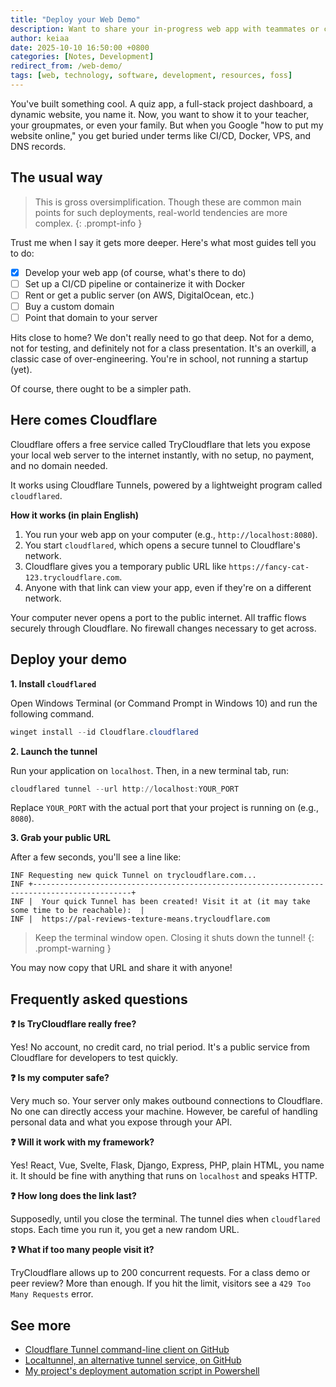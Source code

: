 ```yaml
---
title: "Deploy your Web Demo"
description: Want to share your in-progress web app with teammates or clients?
author: keiaa
date: 2025-10-10 16:50:00 +0800
categories: [Notes, Development]
redirect_from: /web-demo/
tags: [web, technology, software, development, resources, foss]
---
```


You've built something cool. A quiz app, a full-stack project dashboard, a dynamic website, you name it. Now, you want to show it to your teacher, your groupmates, or even your family. But when you Google "how to put my website online," you get buried under terms like CI/CD, Docker, VPS, and DNS records.

## The usual way

> This is gross oversimplification. Though these are common main points for such deployments, real-world tendencies are more complex.
{: .prompt-info }

Trust me when I say it gets more deeper. Here's what most guides tell you to do:

- [x] Develop your web app (of course, what's there to do)
- [ ] Set up a CI/CD pipeline or containerize it with Docker
- [ ] Rent or get a public server (on AWS, DigitalOcean, etc.)
- [ ] Buy a custom domain
- [ ] Point that domain to your server

Hits close to home? We don't really need to go that deep. Not for a demo, not for testing, and definitely not for a class presentation. It's an overkill, a classic case of over-engineering. You're in school, not running a startup (yet). 

Of course, there ought to be a simpler path.

## Here comes Cloudflare

Cloudflare offers a free service called TryCloudflare that lets you expose your local web server to the internet instantly, with no setup, no payment, and no domain needed.

It works using Cloudflare Tunnels, powered by a lightweight program called `cloudflared`.

**How it works (in plain English)**

1. You run your web app on your computer (e.g., `http://localhost:8080`).
2. You start `cloudflared`, which opens a secure tunnel to Cloudflare's network.
3. Cloudflare gives you a temporary public URL like `https://fancy-cat-123.trycloudflare.com`.
4. Anyone with that link can view your app, even if they're on a different network.

Your computer never opens a port to the public internet. All traffic flows securely through Cloudflare. No firewall changes necessary to get across.

## Deploy your demo

**1. Install `cloudflared`**

Open Windows Terminal (or Command Prompt in Windows 10) and run the following command.

```powershell
winget install --id Cloudflare.cloudflared
```

**2. Launch the tunnel**

Run your application on `localhost`. Then, in a new terminal tab, run:

```powershell
cloudflared tunnel --url http://localhost:YOUR_PORT
```

Replace `YOUR_PORT` with the actual port that your project is running on (e.g., `8080`).

**3. Grab your public URL**

After a few seconds, you'll see a line like:

```text
INF Requesting new quick Tunnel on trycloudflare.com...
INF +--------------------------------------------------------------------------------------------+
INF |  Your quick Tunnel has been created! Visit it at (it may take some time to be reachable):  |
INF |  https://pal-reviews-texture-means.trycloudflare.com
```

> Keep the terminal window open. Closing it shuts down the tunnel!
{: .prompt-warning }

You may now copy that URL and share it with anyone! 

## Frequently asked questions

**❓ Is TryCloudflare really free?**

Yes! No account, no credit card, no trial period. It's a public service from Cloudflare for developers to test quickly.

**❓ Is my computer safe?**

Very much so. Your server only makes outbound connections to Cloudflare. No one can directly access your machine. However, be careful of handling personal data and what you expose through your API.

**❓ Will it work with my framework?**

Yes! React, Vue, Svelte, Flask, Django, Express, PHP, plain HTML, you name it. It should be fine with anything that runs on `localhost` and speaks HTTP.

**❓ How long does the link last?**

Supposedly, until you close the terminal. The tunnel dies when `cloudflared` stops. Each time you run it, you get a new random URL.

**❓ What if too many people visit it?**

TryCloudflare allows up to 200 concurrent requests. For a class demo or peer review? More than enough. If you hit the limit, visitors see a `429 Too Many Requests` error.

## See more

- [Cloudflare Tunnel command-line client on GitHub](https://github.com/cloudflare/cloudflared)
- [Localtunnel, an alternative tunnel service, on GitHub](https://github.com/localtunnel/localtunnel)
- [My project's deployment automation script in Powershell](https://github.com/keiaa-75/voiz/blob/main/deploy.ps1)